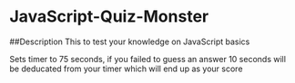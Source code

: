# JavaScript-Quiz-Monster

##Description
This to test your knowledge on JavaScript basics

Sets timer to 75 seconds, if you failed to guess an answer 10 seconds will be deducated from your timer which will end up as your score